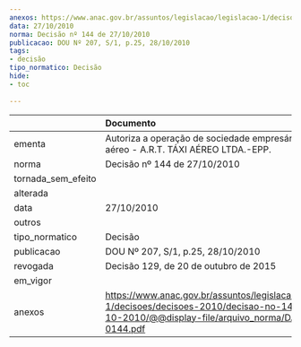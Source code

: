 ```yaml
---
anexos: https://www.anac.gov.br/assuntos/legislacao/legislacao-1/decisoes/decisoes-2010/decisao-no-144-de-27-10-2010/@@display-file/arquivo_norma/DA2010-0144.pdf
data: 27/10/2010
norma: Decisão nº 144 de 27/10/2010
publicacao: DOU Nº 207, S/1, p.25, 28/10/2010
tags:
- decisão
tipo_normatico: Decisão
hide: 
- toc 
 
---
```


|                    | Documento                                                                                                                                                 |
|:-------------------|:----------------------------------------------------------------------------------------------------------------------------------------------------------|
| ementa             | Autoriza a operação de sociedade empresária de táxi aéreo - A.R.T. TÁXI AÉREO LTDA.-EPP.                                                                  |
| norma              | Decisão nº 144 de 27/10/2010                                                                                                                              |
| tornada_sem_efeito |                                                                                                                                                           |
| alterada           |                                                                                                                                                           |
| data               | 27/10/2010                                                                                                                                                |
| outros             |                                                                                                                                                           |
| tipo_normatico     | Decisão                                                                                                                                                   |
| publicacao         | DOU Nº 207, S/1, p.25, 28/10/2010                                                                                                                         |
| revogada           | Decisão 129, de 20 de outubro de 2015                                                                                                                     |
| em_vigor           |                                                                                                                                                           |
| anexos             | https://www.anac.gov.br/assuntos/legislacao/legislacao-1/decisoes/decisoes-2010/decisao-no-144-de-27-10-2010/@@display-file/arquivo_norma/DA2010-0144.pdf |